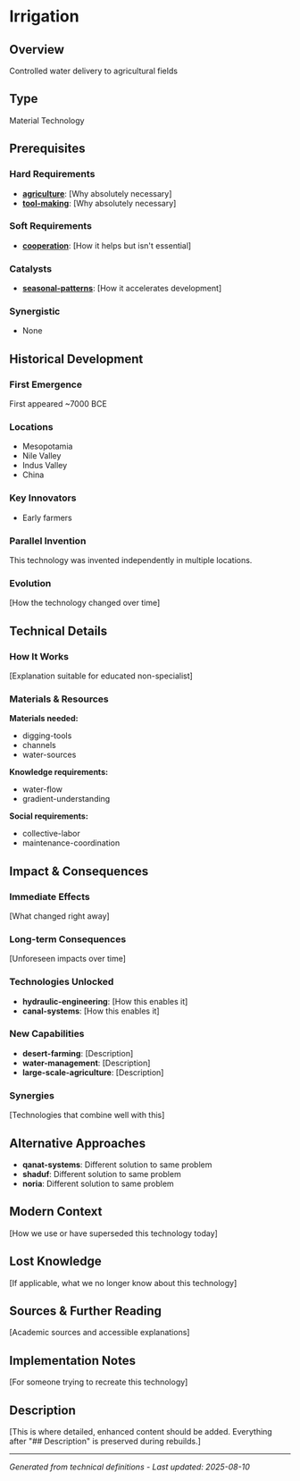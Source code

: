 # Irrigation

## Overview
Controlled water delivery to agricultural fields

## Type
Material Technology

## Prerequisites

### Hard Requirements
- **[agriculture](../agriculture/README.md)**: [Why absolutely necessary]
- **[tool-making](../tool-making/README.md)**: [Why absolutely necessary]

### Soft Requirements
- **[cooperation](../cooperation/README.md)**: [How it helps but isn't essential]

### Catalysts
- **[seasonal-patterns](../seasonal-patterns/README.md)**: [How it accelerates development]

### Synergistic
- None

## Historical Development

### First Emergence
First appeared ~7000 BCE

### Locations
- Mesopotamia
- Nile Valley
- Indus Valley
- China

### Key Innovators
- Early farmers

### Parallel Invention
This technology was invented independently in multiple locations.

### Evolution
[How the technology changed over time]

## Technical Details

### How It Works
[Explanation suitable for educated non-specialist]

### Materials & Resources
**Materials needed:**
- digging-tools
- channels
- water-sources


**Knowledge requirements:**
- water-flow
- gradient-understanding


**Social requirements:**
- collective-labor
- maintenance-coordination

## Impact & Consequences

### Immediate Effects
[What changed right away]

### Long-term Consequences
[Unforeseen impacts over time]

### Technologies Unlocked
- **hydraulic-engineering**: [How this enables it]
- **canal-systems**: [How this enables it]

### New Capabilities
- **desert-farming**: [Description]
- **water-management**: [Description]
- **large-scale-agriculture**: [Description]

### Synergies
[Technologies that combine well with this]

## Alternative Approaches
- **qanat-systems**: Different solution to same problem
- **shaduf**: Different solution to same problem
- **noria**: Different solution to same problem

## Modern Context
[How we use or have superseded this technology today]

## Lost Knowledge
[If applicable, what we no longer know about this technology]

## Sources & Further Reading
[Academic sources and accessible explanations]

## Implementation Notes
[For someone trying to recreate this technology]

## Description












[This is where detailed, enhanced content should be added. Everything after "## Description" is preserved during rebuilds.]

---
*Generated from technical definitions - Last updated: 2025-08-10*
